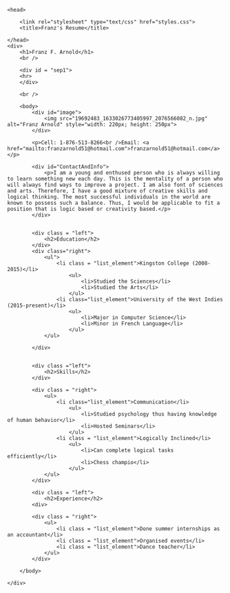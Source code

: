 <!DOCTYPE html>
<!--Name: Franz Arnold, ID: 620091753, Course: INFO2180, Project 1: Resume Web Page-->
<html>

	<head>

		<link rel="stylesheet" type="text/css" href="styles.css">
		<title>Franz's Resume</title>

	</head>
	<div>
		<h1>Franz F. Arnold</h1>
		<br />

		<div id = "sep1">
		<hr>
		</div>

		<br />

		<body>
			<div id="image">
				<img src="19692483_1633026773405997_2076566082_n.jpg" alt="Franz Arnold" style="width: 220px; height: 250px">
			</div>

			<p>Cell: 1-876-513-8266<br />Email: <a href="mailto:franzarnold51@hotmail.com">franzarnold51@hotmail.com</a></p>

			<div id="ContactAndInfo">
				<p>I am a young and enthused person who is always willing to learn something new each day. This is the mentality of a person who will always find ways to improve a project. I am also font of sciences and arts. Therefore, I have a good mixture of creative skills and logical thinking. The most successful individuals in the world are known to possess such a balance. Thus, I would be applicable to fit a position that is logic based or creativity based.</p>
			</div>

			
			<div class = "left">
				<h2>Education</h2>
			</div>
			<div class="right">
				<ul">
					<li class = "list_element">Kingston College (2008-2015)</li>
						<ul>
							<li>Studied the Sciences</li>
							<li>Studied the Arts</li>
						</ul>
					<li class="list_element">University of the West Indies (2015-present)</li>
						<ul>
							<li>Major in Computer Science</li>
							<li>Minor in French Language</li>
						</ul>
				</ul>

			</div>

			
			<div class ="left">
				<h2>Skills</h2>
			</div>

			<div class = "right">
				<ul>
					<li class="list_element">Communication</li>
						<ul>
							<li>Studied psychology thus having knowledge of human behavior</li>
							<li>Hosted Seminars</li>
						</ul>
					<li class = "list_element">Logically Inclined</li>
						<ul>
							<li>Can complete logical tasks efficiently</li>
							<li>Chess champio</li>
						</ul>
				</ul>
			</div>

			<div class = "left">
				<h2>Experience</h2>
			<div>

			<div class = "right">
				<ul>
					<li class = "list_element">Done summer internships as an accountant</li>
					<li class = "list_element">Organised events</li>
					<li class = "list_element">Dance teacher</li>
				</ul>
			</div>

		</body>
		
	</div>

</html>
